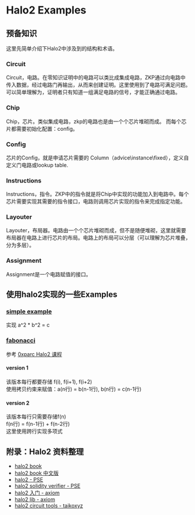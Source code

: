 # Halo2 Examples

## 预备知识

这里先简单介绍下Halo2中涉及到的结构和术语。

### Circuit

Circuit，电路。在零知识证明中的电路可以类比成集成电路，ZKP通过向电路中传入数据，经过电路门再输出，从而来创建证明。这里使用到了电路可满足问题。可以简单理解为，证明者只有知道一组满足电路的信号，才能正确通过电路。

### Chip

Chip，芯片。类似集成电路，zkp的电路也是由一个个芯片堆砌而成。
而每个芯片都需要初始化配置：config。

### Config

芯片的Config，就是申请芯片需要的 Column（advice\instance\fixed），定义自定义门电路或lookup table.

### Instructions

Instructions，指令。ZKP中的指令就是将Chip中实现的功能加入到电路中。每个芯片需要实现其需要的指令接口，电路则调用芯片实现的指令来完成指定功能。

### Layouter

Layouter，布局器。电路由一个个芯片堆砌而成，但不是随便堆砌，这里就需要布局器在电路上进行芯片的布局。电路上的布局可以分层（可以理解为芯片堆叠，分为多层）。

### Assignment

Assignment是一个电路赋值的接口。

## 使用halo2实现的一些Examples

### [simple example](./simple/src/main.rs)

实现 a^2 * b^2 = c

### [fabonacci](./fibonacci/src/main.rs)

参考 [0xparc Halo2 课程](https://learn.0xparc.org/materials/halo2/learning-group-1/halo2-api)

#### version 1

该版本每行都要存储 f(i), f(i+1), f(i+2)  
使用拷贝约束来赋值：a(n行) = b(n-1行), b(n行) = c(n-1行)  

#### version 2

该版本每行只需要存储f(n)  
f(n行) = f(n-1行) + f(n-2行)  
这里使用跨行实现多项式

## 附录：Halo2 资料整理

- [halo2 book](https://zcash.github.io/halo2/design/proving-system.html)
- [halo2 book 中文版](https://trapdoor-tech.github.io/halo2-book-chinese/)
- [halo2 - PSE](https://github.com/privacy-scaling-explorations/halo2)
- [halo2 solidity verifier - PSE](https://github.com/privacy-scaling-explorations/halo2-solidity-verifier)
- [halo2 入门 - axiom](https://docs.axiom.xyz/zero-knowledge-proofs/getting-started-with-halo2)
- [halo2 lib - axiom](https://github.com/axiom-crypto/halo2-lib)
- [halo2 circuit tools - taikoxyz](https://github.com/taikoxyz/circuit-tools)

